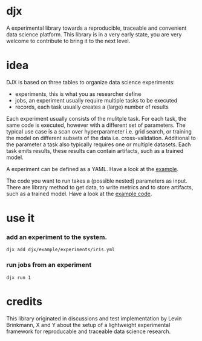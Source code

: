 # djx

A experimental library towards a reproducible, traceable and convenient data science
platform. This library is in a very early state, you are very welcome to contribute
to bring it to the next level.

# idea

DJX is based on three tables to organize data science experiments:
* experiments, this is what you as researcher define
* jobs, an experiment usually require multiple tasks to be executed
* records, each task usually creates a (large) number of results

Each experiment usually consists of the mulitple task. For each task, the same code is executed, however with a different set of parameters. The typical use case is a scan over hyperparameter i.e. grid search, or training the model on different subsets of the data i.e. cross-validation. Additional to the parameter a task also typically requires one or multiple datasets. Each task emits results, these results can contain artifacts, such as a trained model.

A experiment can be defined as a YAML. Have a look at the [example](djx/example/experiments/iris.yml).

The code you want to run takes a (possible nested) parameters as input. There are library
method to get data, to write metrics and to store artifacts, such as a trained model.
Have a look at the [example code](djx/example/src/iris.py).

# use it

### add an experiment to the system.
```
djx add djx/example/experiments/iris.yml

```
### run jobs from an experiment
```
djx run 1

```

# credits

This library originated in discussions and test implementation by Levin Brinkmann,
X and Y about the setup of a lightweight experimental
framework for reproducable and traceable data science research.
